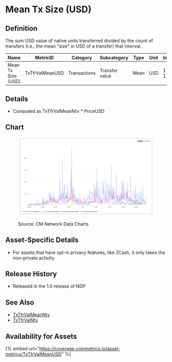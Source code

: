 # Mean Tx Size (USD)

## Definition

The sum USD value of native units transferred divided by the count of transfers (i.e., the mean "size" in USD of a transfer) that interval.

| Name               | MetricID        | Category     | Subcategory    | Type | Unit | Interval      |
| ------------------ | --------------- | ------------ | -------------- | ---- | ---- | ------------- |
| Mean Tx Size (USD) | TxTfrValMeanUSD | Transactions | Transfer value | Mean | USD  | 1 day, 1 hour |

## Details

* Computed as TxTfrValMeanNtv \* PriceUSD

## Chart

<figure><img src="../../.gitbook/assets/Coin_Metrics_Network_Data_2022-09-15T17-57.png" alt=""><figcaption><p>Source: CM Network Data Charts</p></figcaption></figure>

## Asset-Specific Details

* For assets that have opt-in privacy features, like ZCash, it only takes the non-private activity.

## Release History

* Released in the 1.0 release of NDP

## See Also

* [TxTfrValMeanNtv](https://docs.coinmetrics.io/asset-metrics/transactions/txtfrvalmeanntv#definition)
* [TxTfrValNtv](https://docs.coinmetrics.io/asset-metrics/transactions/txtfrvalntv#details)

## Availability for Assets

{% embed url="https://coverage.coinmetrics.io/asset-metrics/TxTfrValMeanUSD" %}

